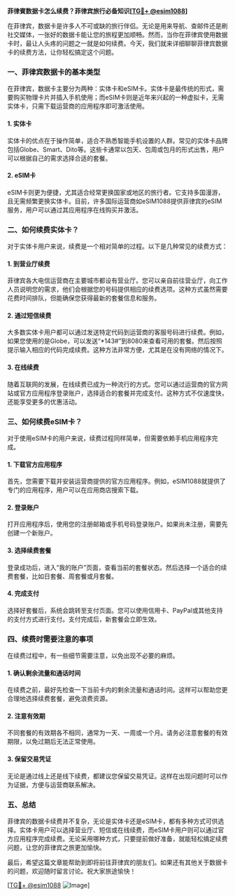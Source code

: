 **菲律賓数据卡怎么续费？菲律宾旅行必备知识[[TG💪+ @esim1088](https://t.me/s/esim1088)]**

在菲律宾，数据卡是许多人不可或缺的旅行伴侣。无论是用来导航、查邮件还是刷社交媒体，一张好的数据卡能让您的旅程更加顺畅。然而，当你在菲律宾使用数据卡时，最让人头疼的问题之一就是如何续费。今天，我们就来详细聊聊菲律宾数据卡的续费方法，让你轻松搞定这个问题。

### 一、菲律宾数据卡的基本类型

在菲律宾，数据卡主要分为两种：实体卡和eSIM卡。实体卡是最传统的形式，需要购买物理卡片并插入手机使用；而eSIM卡则是近年来兴起的一种虚拟卡，无需实体卡，只需下载运营商的应用程序即可激活使用。

#### 1. 实体卡
实体卡的优点在于操作简单，适合不熟悉智能手机设置的人群。常见的实体卡品牌包括Globe、Smart、Dito等。这些卡通常以包天、包周或包月的形式出售，用户可以根据自己的需求选择合适的套餐。

#### 2. eSIM卡
eSIM卡则更为便捷，尤其适合经常更换国家或地区的旅行者。它支持多国漫游，且无需频繁更换实体卡。目前，许多国际运营商如eSIM1088提供菲律宾的eSIM服务，用户可以通过其应用程序在线购买并激活。

### 二、如何续费实体卡？

对于实体卡用户来说，续费是一个相对简单的过程。以下是几种常见的续费方式：

#### 1. 到营业厅续费
菲律宾各大电信运营商在主要城市都设有营业厅。您可以亲自前往营业厅，向工作人员说明您的需求，他们会根据您的号码提供相应的续费选项。这种方式虽然需要花费时间排队，但能确保您获得最新的套餐信息和服务。

#### 2. 通过短信续费
大多数实体卡用户都可以通过发送特定代码到运营商的客服号码进行续费。例如，如果您使用的是Globe，可以发送“*143#”到8080来查看可用的套餐。然后按照提示输入相应的代码完成续费。这种方法非常方便，尤其是在没有网络的情况下。

#### 3. 在线续费
随着互联网的发展，在线续费已成为一种流行的方式。您可以通过运营商的官方网站或官方应用程序登录账户，选择适合的套餐并完成支付。这种方式不仅速度快，还能享受更多的优惠活动。

### 三、如何续费eSIM卡？

对于使用eSIM卡的用户来说，续费过程同样简单，但需要依赖手机应用程序完成。

#### 1. 下载官方应用程序
首先，您需要下载并安装运营商提供的官方应用程序。例如，eSIM1088就提供了专门的应用程序，用户可以在应用商店搜索下载。

#### 2. 登录账户
打开应用程序后，使用您的注册邮箱或手机号码登录账户。如果尚未注册，需要先创建一个新账户。

#### 3. 选择续费套餐
登录成功后，进入“我的账户”页面，查看当前的套餐状态。然后选择一个适合的续费套餐，比如日套餐、周套餐或月套餐。

#### 4. 完成支付
选择好套餐后，系统会跳转至支付页面。您可以使用信用卡、PayPal或其他支持的支付方式进行支付。支付完成后，新套餐会立即生效。

### 四、续费时需要注意的事项

在续费过程中，有一些细节需要注意，以免出现不必要的麻烦。

#### 1. 确认剩余流量和通话时间
在续费之前，最好先检查一下当前卡内的剩余流量和通话时间。这样可以帮助您更合理地选择续费套餐，避免浪费资源。

#### 2. 注意有效期
不同套餐的有效期各不相同，通常为一天、一周或一个月。请务必注意套餐的有效期限，以免过期后无法正常使用。

#### 3. 保留交易凭证
无论是通过线上还是线下续费，都建议您保留交易凭证。这样在出现问题时可以作为证据，方便与运营商联系解决。

### 五、总结

菲律宾的数据卡续费并不复杂，无论是实体卡还是eSIM卡，都有多种方式可供选择。实体卡用户可以选择营业厅、短信或在线续费，而eSIM卡用户则可以通过官方应用程序完成续费。无论采用哪种方式，只要提前做好准备，就能轻松搞定续费问题，让您的菲律宾之旅更加愉快。

最后，希望这篇文章能帮助到即将前往菲律宾的朋友们。如果还有其他关于数据卡的问题，欢迎随时留言讨论。祝大家旅途愉快！

[[TG💪+ @esim1088](https://t.me/s/esim1088) ![Image](https://i.postimg.cc/4NQfJmqS/Snipaste-2025-05-13-00-14-12.png)]